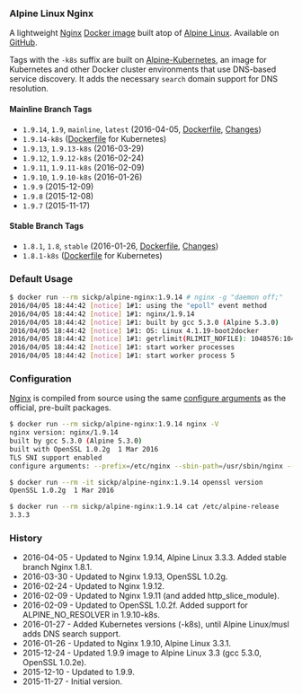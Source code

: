 ### Alpine Linux Nginx

A lightweight [Nginx][nginx] [Docker image][dockerhub_project] built atop of [Alpine Linux][alpine_linux]. Available on [GitHub][github_project].

Tags with the `-k8s` suffix are built on [Alpine-Kubernetes][alpine_kubernetes], an image for Kubernetes and other Docker cluster environments that use DNS-based service discovery. It adds the necessary `search` domain support for DNS resolution.

#### Mainline Branch Tags

* `1.9.14`, `1.9`, `mainline`, `latest` (2016-04-05, [Dockerfile][dockerfile_1_9], [Changes][nginx_changes])
* `1.9.14-k8s` ([Dockerfile][dockerfile_1_9_k8s] for Kubernetes)
* `1.9.13`, `1.9.13-k8s` (2016-03-29)
* `1.9.12`, `1.9.12-k8s` (2016-02-24)
* `1.9.11`, `1.9.11-k8s` (2016-02-09)
* `1.9.10`, `1.9.10-k8s` (2016-01-26)
* `1.9.9` (2015-12-09)
* `1.9.8` (2015-12-08)
* `1.9.7` (2015-11-17)

#### Stable Branch Tags

* `1.8.1`, `1.8`, `stable` (2016-01-26, [Dockerfile][dockerfile_1_8], [Changes][nginx_changes_1_8])
* `1.8.1-k8s` ([Dockerfile][dockerfile_1_8_k8s] for Kubernetes)

### Default Usage

```bash
$ docker run --rm sickp/alpine-nginx:1.9.14 # nginx -g "daemon off;"
2016/04/05 18:44:42 [notice] 1#1: using the "epoll" event method
2016/04/05 18:44:42 [notice] 1#1: nginx/1.9.14
2016/04/05 18:44:42 [notice] 1#1: built by gcc 5.3.0 (Alpine 5.3.0)
2016/04/05 18:44:42 [notice] 1#1: OS: Linux 4.1.19-boot2docker
2016/04/05 18:44:42 [notice] 1#1: getrlimit(RLIMIT_NOFILE): 1048576:1048576
2016/04/05 18:44:42 [notice] 1#1: start worker processes
2016/04/05 18:44:42 [notice] 1#1: start worker process 5
```

### Configuration

[Nginx][nginx] is compiled from source using the same [configure arguments][nginx_configure] as the official, pre-built packages.

```bash
$ docker run --rm sickp/alpine-nginx:1.9.14 nginx -V
nginx version: nginx/1.9.14
built by gcc 5.3.0 (Alpine 5.3.0)
built with OpenSSL 1.0.2g  1 Mar 2016
TLS SNI support enabled
configure arguments: --prefix=/etc/nginx --sbin-path=/usr/sbin/nginx --conf-path=/etc/nginx/nginx.conf --error-log-path=/var/log/nginx/error.log --http-log-path=/var/log/nginx/access.log --pid-path=/var/run/nginx.pid --lock-path=/var/run/nginx.lock --http-client-body-temp-path=/var/cache/nginx/client_temp --http-proxy-temp-path=/var/cache/nginx/proxy_temp --http-fastcgi-temp-path=/var/cache/nginx/fastcgi_temp --http-uwsgi-temp-path=/var/cache/nginx/uwsgi_temp --http-scgi-temp-path=/var/cache/nginx/scgi_temp --user=nginx --group=nginx --with-http_ssl_module --with-http_realip_module --with-http_addition_module --with-http_sub_module --with-http_dav_module --with-http_flv_module --with-http_mp4_module --with-http_gunzip_module --with-http_gzip_static_module --with-http_random_index_module --with-http_secure_link_module --with-http_stub_status_module --with-http_auth_request_module --with-mail --with-mail_ssl_module --with-file-aio --with-http_v2_module --with-ipv6 --with-threads --with-stream --with-stream_ssl_module --with-http_slice_module

$ docker run --rm -it sickp/alpine-nginx:1.9.14 openssl version
OpenSSL 1.0.2g  1 Mar 2016

$ docker run --rm sickp/alpine-nginx:1.9.14 cat /etc/alpine-release
3.3.3
```

### History

- 2016-04-05 - Updated to Nginx 1.9.14, Alpine Linux 3.3.3. Added stable branch Nginx 1.8.1.
- 2016-03-30 - Updated to Nginx 1.9.13, OpenSSL 1.0.2g.
- 2016-02-24 - Updated to Nginx 1.9.12.
- 2016-02-09 - Updated to Nginx 1.9.11 (and added http_slice_module).
- 2016-02-09 - Updated to OpenSSL 1.0.2f. Added support for ALPINE_NO_RESOLVER in 1.9.10-k8s.
- 2016-01-27 - Added Kubernetes versions (-k8s), until Alpine Linux/musl adds DNS search support.
- 2016-01-26 - Updated to Nginx 1.9.10, Alpine Linux 3.3.1.
- 2015-12-24 - Updated 1.9.9 image to Alpine Linux 3.3 (gcc 5.3.0, OpenSSL 1.0.2e).
- 2015-12-10 - Updated to 1.9.9.
- 2015-11-27 - Initial version.

[alpine_kubernetes]:  https://hub.docker.com/r/janeczku/alpine-kubernetes/
[alpine_linux]:       https://hub.docker.com/_/alpine/
[dockerhub_project]:  https://hub.docker.com/r/sickp/alpine-nginx/
[dockerfile_1_8]:     https://github.com/sickp/docker-alpine-nginx/tree/master/versions/1.8.1/Dockerfile
[dockerfile_1_8_k8s]: https://github.com/sickp/docker-alpine-nginx/tree/master/versions/1.8.1-k8s/Dockerfile
[dockerfile_1_9]:     https://github.com/sickp/docker-alpine-nginx/tree/master/versions/1.9.14/Dockerfile
[dockerfile_1_9_k8s]: https://github.com/sickp/docker-alpine-nginx/tree/master/versions/1.9.14-k8s/Dockerfile
[github_project]:     https://github.com/sickp/docker-alpine-nginx/
[nginx]:              http://nginx.org/
[nginx_changes]:      http://nginx.org/en/CHANGES
[nginx_changes_1_8]:  http://nginx.org/en/CHANGES-1.8
[nginx_configure]:    http://nginx.org/en/linux_packages.html#mainline
